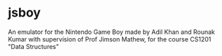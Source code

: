 # jsboy
An emulator for the Nintendo Game Boy made by Adil Khan and Rounak Kumar with supervision of Prof Jimson Mathew, for the course CS1201 "Data Structures"

